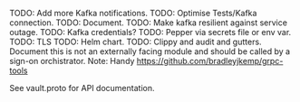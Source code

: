 TODO: Add more Kafka notifications.
TODO: Optimise Tests/Kafka connection.
TODO: Document.
TODO: Make kafka resilient against service outage.
TODO: Kafka credentials?
TODO: Pepper via secrets file or env var.
TODO: TLS
TODO: Helm chart.
TODO: Clippy and audit and gutters.
Document this is not an externally facing module and should be called by a sign-on orchistrator.
Note: Handy https://github.com/bradleyjkemp/grpc-tools


See vault.proto for API documentation.